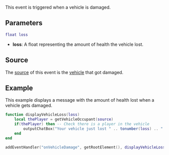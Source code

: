 This event is triggered when a vehicle is damaged.

Parameters
----------

``` lua
float loss
```

-   **loss**: A float representing the amount of health the vehicle lost.

Source
------

The [source](/docs/event_system#event_source.md "wikilink") of this event is the [vehicle](/docs/vehicle.md "wikilink") that got damaged.

Example
-------

This example displays a message with the amount of health lost when a vehicle gets damaged.

``` lua
function displayVehicleLoss(loss)
    local thePlayer = getVehicleOccupant(source)
    if(thePlayer) then -- Check there is a player in the vehicle
        outputChatBox("Your vehicle just lost " .. tonumber(loss) .. " health.", thePlayer) -- Display the message
    end
end

addEventHandler("onVehicleDamage", getRootElement(), displayVehicleLoss)
```
